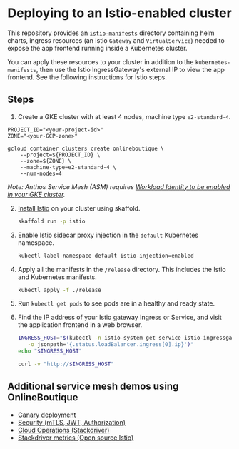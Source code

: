 # Deploying to an Istio-enabled cluster 

This repository provides an [`istio-manifests`](/istio-manifests) directory containing helm charts, ingress resources (an Istio `Gateway` and `VirtualService`) needed to expose the app frontend running inside a Kubernetes cluster.

You can apply these resources to your cluster in addition to the `kubernetes-manifests`, then use the Istio IngressGateway's external IP to view the app frontend. See the following instructions for Istio steps.   

## Steps
 
1. Create a GKE cluster with at least 4 nodes, machine type `e2-standard-4`. 

```
PROJECT_ID="<your-project-id>"
ZONE="<your-GCP-zone>"

gcloud container clusters create onlineboutique \
    --project=${PROJECT_ID} \
    --zone=${ZONE} \
    --machine-type=e2-standard-4 \
    --num-nodes=4
```
_Note: Anthos Service Mesh (ASM) requires [Workload Identity to be enabled in your GKE cluster](https://cloud.google.com/kubernetes-engine/docs/how-to/workload-identity#enable)._

2. [Install Istio](https://istio.io/latest/docs/setup/getting-started/) on your cluster using skaffold. 

   ```bash
   skaffold run -p istio
   ```

3. Enable Istio sidecar proxy injection in the `default` Kubernetes namespace. 

   ```sh
   kubectl label namespace default istio-injection=enabled
   ```

4. Apply all the manifests in the `/release` directory. This includes the Istio and Kubernetes manifests. 

   ```sh
   kubectl apply -f ./release 
   ```

5. Run `kubectl get pods` to see pods are in a healthy and ready state.

6. Find the IP address of your Istio gateway Ingress or Service, and visit the
   application frontend in a web browser.

   ```sh
   INGRESS_HOST="$(kubectl -n istio-system get service istio-ingressgateway \
      -o jsonpath='{.status.loadBalancer.ingress[0].ip}')"
   echo "$INGRESS_HOST"
   ```

   ```sh
   curl -v "http://$INGRESS_HOST"
   ```


## Additional service mesh demos using OnlineBoutique 

- [Canary deployment](https://github.com/GoogleCloudPlatform/istio-samples/tree/master/istio-canary-gke)
- [Security (mTLS, JWT, Authorization)](https://github.com/GoogleCloudPlatform/istio-samples/tree/master/security-intro)
- [Cloud Operations (Stackdriver)](https://github.com/GoogleCloudPlatform/istio-samples/tree/master/istio-stackdriver)
- [Stackdriver metrics (Open source Istio)](https://github.com/GoogleCloudPlatform/istio-samples/tree/master/stackdriver-metrics)

